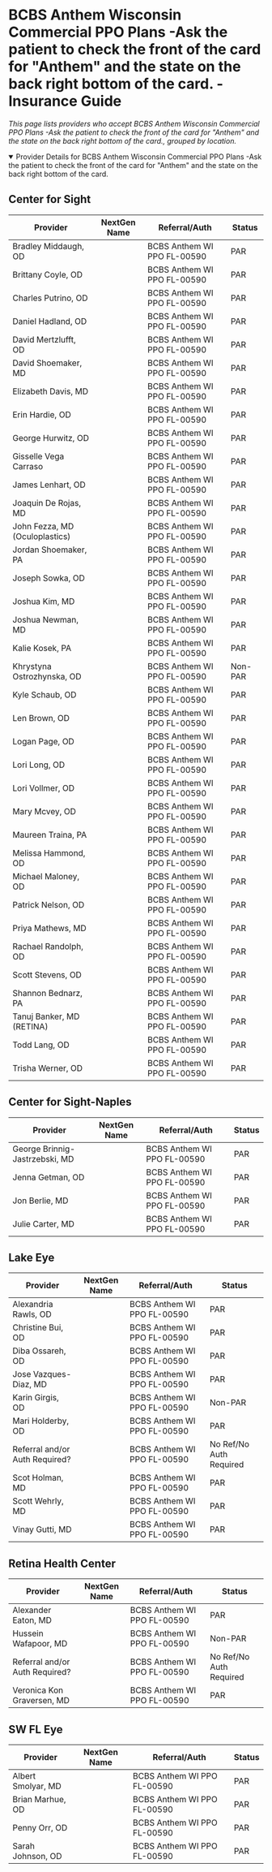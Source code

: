 # BCBS Anthem Wisconsin Commercial PPO Plans -Ask the patient to check the front of the card for "Anthem" and the state on the back right bottom of the card. - Insurance Guide

*This page lists providers who accept BCBS Anthem Wisconsin Commercial PPO Plans -Ask the patient to check the front of the card for "Anthem" and the state on the back right bottom of the card., grouped by location.*

<details open><summary>Provider Details for BCBS Anthem Wisconsin Commercial PPO Plans -Ask the patient to check the front of the card for "Anthem" and the state on the back right bottom of the card.</summary>

## Center for Sight

| Provider | NextGen Name | Referral/Auth | Status |
|----------|-------------|--------------|--------|
| Bradley Middaugh, OD |  | BCBS Anthem WI PPO FL-00590 | PAR |
| Brittany Coyle, OD |  | BCBS Anthem WI PPO FL-00590 | PAR |
| Charles Putrino, OD |  | BCBS Anthem WI PPO FL-00590 | PAR |
| Daniel Hadland, OD |  | BCBS Anthem WI PPO FL-00590 | PAR |
| David Mertzlufft, OD |  | BCBS Anthem WI PPO FL-00590 | PAR |
| David Shoemaker, MD |  | BCBS Anthem WI PPO FL-00590 | PAR |
| Elizabeth Davis, MD |  | BCBS Anthem WI PPO FL-00590 | PAR |
| Erin Hardie, OD |  | BCBS Anthem WI PPO FL-00590 | PAR |
| George Hurwitz, OD |  | BCBS Anthem WI PPO FL-00590 | PAR |
| Gisselle Vega Carraso |  | BCBS Anthem WI PPO FL-00590 | PAR |
| James Lenhart, OD |  | BCBS Anthem WI PPO FL-00590 | PAR |
| Joaquin De Rojas, MD |  | BCBS Anthem WI PPO FL-00590 | PAR |
| John Fezza, MD (Oculoplastics) |  | BCBS Anthem WI PPO FL-00590 | PAR |
| Jordan Shoemaker, PA |  | BCBS Anthem WI PPO FL-00590 | PAR |
| Joseph Sowka, OD |  | BCBS Anthem WI PPO FL-00590 | PAR |
| Joshua Kim, MD |  | BCBS Anthem WI PPO FL-00590 | PAR |
| Joshua Newman, MD |  | BCBS Anthem WI PPO FL-00590 | PAR |
| Kalie Kosek, PA |  | BCBS Anthem WI PPO FL-00590 | PAR |
| Khrystyna Ostrozhynska, OD |  | BCBS Anthem WI PPO FL-00590 | Non-PAR |
| Kyle Schaub, OD |  | BCBS Anthem WI PPO FL-00590 | PAR |
| Len Brown, OD |  | BCBS Anthem WI PPO FL-00590 | PAR |
| Logan Page, OD |  | BCBS Anthem WI PPO FL-00590 | PAR |
| Lori Long, OD |  | BCBS Anthem WI PPO FL-00590 | PAR |
| Lori Vollmer, OD |  | BCBS Anthem WI PPO FL-00590 | PAR |
| Mary Mcvey, OD |  | BCBS Anthem WI PPO FL-00590 | PAR |
| Maureen Traina, PA |  | BCBS Anthem WI PPO FL-00590 | PAR |
| Melissa Hammond, OD |  | BCBS Anthem WI PPO FL-00590 | PAR |
| Michael Maloney, OD |  | BCBS Anthem WI PPO FL-00590 | PAR |
| Patrick Nelson, OD |  | BCBS Anthem WI PPO FL-00590 | PAR |
| Priya Mathews, MD |  | BCBS Anthem WI PPO FL-00590 | PAR |
| Rachael Randolph, OD |  | BCBS Anthem WI PPO FL-00590 | PAR |
| Scott Stevens, OD |  | BCBS Anthem WI PPO FL-00590 | PAR |
| Shannon Bednarz, PA |  | BCBS Anthem WI PPO FL-00590 | PAR |
| Tanuj Banker, MD (RETINA) |  | BCBS Anthem WI PPO FL-00590 | PAR |
| Todd Lang, OD |  | BCBS Anthem WI PPO FL-00590 | PAR |
| Trisha Werner, OD |  | BCBS Anthem WI PPO FL-00590 | PAR |

## Center for Sight-Naples

| Provider | NextGen Name | Referral/Auth | Status |
|----------|-------------|--------------|--------|
| George Brinnig-Jastrzebski, MD |  | BCBS Anthem WI PPO FL-00590 | PAR |
| Jenna Getman, OD |  | BCBS Anthem WI PPO FL-00590 | PAR |
| Jon Berlie, MD |  | BCBS Anthem WI PPO FL-00590 | PAR |
| Julie Carter, MD |  | BCBS Anthem WI PPO FL-00590 | PAR |

## Lake Eye 

| Provider | NextGen Name | Referral/Auth | Status |
|----------|-------------|--------------|--------|
| Alexandria Rawls, OD |  | BCBS Anthem WI PPO FL-00590 | PAR |
| Christine Bui, OD |  | BCBS Anthem WI PPO FL-00590 | PAR |
| Diba Ossareh, OD |  | BCBS Anthem WI PPO FL-00590 | PAR |
| Jose Vazques-Diaz, MD |  | BCBS Anthem WI PPO FL-00590 | PAR |
| Karin Girgis, OD |  | BCBS Anthem WI PPO FL-00590 | Non-PAR |
| Mari Holderby, OD |  | BCBS Anthem WI PPO FL-00590 | PAR |
| Referral and/or Auth Required? |  | BCBS Anthem WI PPO FL-00590 | No Ref/No Auth Required |
| Scot Holman, MD |  | BCBS Anthem WI PPO FL-00590 | PAR |
| Scott Wehrly, MD |  | BCBS Anthem WI PPO FL-00590 | PAR |
| Vinay Gutti, MD |  | BCBS Anthem WI PPO FL-00590 | PAR |

## Retina Health Center

| Provider | NextGen Name | Referral/Auth | Status |
|----------|-------------|--------------|--------|
| Alexander Eaton, MD |  | BCBS Anthem WI PPO FL-00590 | PAR |
| Hussein Wafapoor, MD |  | BCBS Anthem WI PPO FL-00590 | Non-PAR |
| Referral and/or Auth Required? |  | BCBS Anthem WI PPO FL-00590 | No Ref/No Auth Required |
| Veronica Kon Graversen, MD |  | BCBS Anthem WI PPO FL-00590 | PAR |

## SW FL Eye

| Provider | NextGen Name | Referral/Auth | Status |
|----------|-------------|--------------|--------|
| Albert Smolyar, MD |  | BCBS Anthem WI PPO FL-00590 | PAR |
| Brian Marhue, OD |  | BCBS Anthem WI PPO FL-00590 | PAR |
| Penny Orr, OD |  | BCBS Anthem WI PPO FL-00590 | PAR |
| Sarah Johnson, OD |  | BCBS Anthem WI PPO FL-00590 | PAR |

</details>

